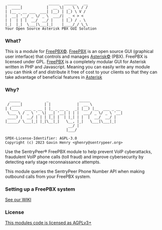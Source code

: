 ```
 ______             _____  ______   __
|  ____|           |  __ \|  _ \ \ / /
| |__ _ __ ___  ___| |__) | |_) \ V /
|  __| '__/ _ \/ _ \  ___/|  _ < > <
| |  | | |  __/  __/ |    | |_) / . \
|_|  |_|  \___|\___|_|    |____/_/ \_\
Your Open Source Asterisk PBX GUI Solution
```
### What?

This is a module for [FreePBX©](http://www.freepbx.org/ "FreePBX Home Page"). [FreePBX](http://www.freepbx.org/ "FreePBX Home Page") is an open source GUI (graphical user interface) that controls and manages [Asterisk©](http://www.asterisk.org/ "Asterisk Home Page") (PBX). FreePBX is licensed under GPL.
[FreePBX](http://www.freepbx.org/ "FreePBX Home Page") is a completely modular GUI for Asterisk written in PHP and Javascript. Meaning you can easily write any module you can think of and distribute it free of cost to your clients so that they can take advantage of beneficial features in [Asterisk](http://www.asterisk.org/ "Asterisk Home Page")

### Why?

```
  _____            _              _____
 / ____|          | |            |  __ \
| (___   ___ _ __ | |_ _ __ _   _| |__) |__  ___ _ __
 \___ \ / _ \ '_ \| __| '__| | | |  ___/ _ \/ _ \ '__|
 ____) |  __/ | | | |_| |  | |_| | |  |  __/  __/ |
|_____/ \___|_| |_|\__|_|   \__, |_|   \___|\___|_|
                             __/ |
                            |___/

SPDX-License-Identifier: AGPL-3.0
Copyright (c) 2023 Gavin Henry <ghenry@sentrypeer.org>
```

Use the SentryPeer® FreePBX module to help prevent VoIP cyberattacks, fraudulent VoIP phone calls (toll fraud) and improve cybersecurity by detecting early stage reconnaissance attempts. 

This module queries the SentryPeer Phone Number API when making outbound calls from your FreePBX system. 

### Setting up a FreePBX system
[See our WIKI](http://wiki.freepbx.org/display/FOP/Install+FreePBX)
### License
[This modules code is licensed as AGPLv3+](http://www.gnu.org/licenses/agpl-3.0.txt)
